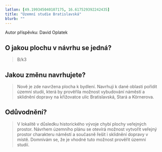 ```yaml
---
latlon: [49.199345040107175, 16.617529392242435]
title: "Územní studie Bratislavská"
blurb: ""
---
```


Autor příspěvku: David Oplatek

## O jakou plochu v návrhu se jedná?

> B/k3

## Jakou změnu navrhujete?

> Nově je zde navržena plocha k bydlení. Navrhuji k dané oblasti pořídit územní studii, která by prověřila možnost vybudování náměstí a sklidnění dopravy na křižovatce ulic Bratislavská, Stará a Körnerova.

## Odůvodnění?

> V lokalitě v důsledku historického vývoje chybí plochy veřejných prostor. Návrhem územního plánu se otevírá možnost vytvořit veřejný prostor charakteru náměstí a současně řešit i sklidnění dopravy v místě. Domnívám se, že je vhodné tuto možnost prověřit územní studií.

